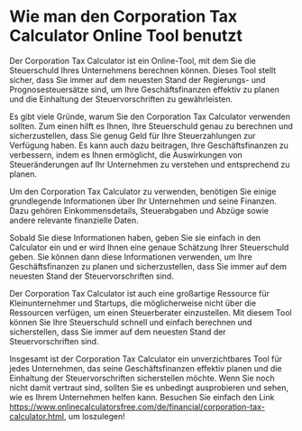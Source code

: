 Wie man den Corporation Tax Calculator Online Tool benutzt
==========================================================

Der Corporation Tax Calculator ist ein Online-Tool, mit dem Sie die Steuerschuld Ihres Unternehmens berechnen können. Dieses Tool stellt sicher, dass Sie immer auf dem neuesten Stand der Regierungs- und Prognosesteuersätze sind, um Ihre Geschäftsfinanzen effektiv zu planen und die Einhaltung der Steuervorschriften zu gewährleisten.

Es gibt viele Gründe, warum Sie den Corporation Tax Calculator verwenden sollten. Zum einen hilft es Ihnen, Ihre Steuerschuld genau zu berechnen und sicherzustellen, dass Sie genug Geld für Ihre Steuerzahlungen zur Verfügung haben. Es kann auch dazu beitragen, Ihre Geschäftsfinanzen zu verbessern, indem es Ihnen ermöglicht, die Auswirkungen von Steueränderungen auf Ihr Unternehmen zu verstehen und entsprechend zu planen.

Um den Corporation Tax Calculator zu verwenden, benötigen Sie einige grundlegende Informationen über Ihr Unternehmen und seine Finanzen. Dazu gehören Einkommensdetails, Steuerabgaben und Abzüge sowie andere relevante finanzielle Daten.

Sobald Sie diese Informationen haben, geben Sie sie einfach in den Calculator ein und er wird Ihnen eine genaue Schätzung Ihrer Steuerschuld geben. Sie können dann diese Informationen verwenden, um Ihre Geschäftsfinanzen zu planen und sicherzustellen, dass Sie immer auf dem neuesten Stand der Steuervorschriften sind.

Der Corporation Tax Calculator ist auch eine großartige Ressource für Kleinunternehmer und Startups, die möglicherweise nicht über die Ressourcen verfügen, um einen Steuerberater einzustellen. Mit diesem Tool können Sie Ihre Steuerschuld schnell und einfach berechnen und sicherstellen, dass Sie immer auf dem neuesten Stand der Steuervorschriften sind.

Insgesamt ist der Corporation Tax Calculator ein unverzichtbares Tool für jedes Unternehmen, das seine Geschäftsfinanzen effektiv planen und die Einhaltung der Steuervorschriften sicherstellen möchte. Wenn Sie noch nicht damit vertraut sind, sollten Sie es unbedingt ausprobieren und sehen, wie es Ihrem Unternehmen helfen kann. Besuchen Sie einfach den Link <https://www.onlinecalculatorsfree.com/de/financial/corporation-tax-calculator.html>, um loszulegen!